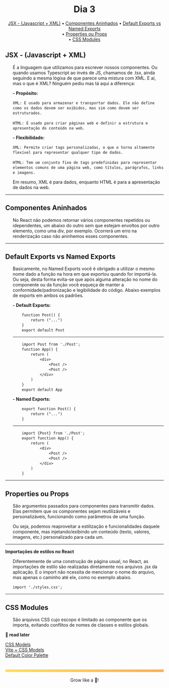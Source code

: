 <div align="center">
    <h1>Dia 3</h1>
</div>

<p align="center">
  <a href="#jsx---javascript--xml">JSX - (Javascript + XML)</a> •
  <a href="#componentes-aninhados">Componentes Aninhados</a> •
  <a href="#default-exports-vs-named-exports">Default Exports vs Named Exports</a><br> •
  <a href="#properties-ou-props">Properties ou Props</a><br> •
  <a href="#css-modules">CSS Modules</a><br>
</p>

## JSX - (Javascript + XML)
<ul>É a linguagem que utilizamos para escrever nossos componentes. Ou quando usamos Typescript ao invés de JS, chamamos de .tsx, ainda seguindo a mesma lógixa de que parece uma mistura com XML. E aí, mas o que é XML? Ninguém pediu mas tá aqui a diferença:</ul>
<ul><b>- Propósito:</b>
        
    XML: É usado para armazenar e transportar dados. Ele não define como os dados devem ser exibidos, mas sim como devem ser estruturados.

    HTML: É usado para criar páginas web e definir a estrutura e apresentação do conteúdo na web.
</ul>

<ul><b>- Flexibilidade:</b>

    XML: Permite criar tags personalizadas, o que o torna altamente flexível para representar qualquer tipo de dados.
    
    HTML: Tem um conjunto fixo de tags predefinidas para representar elementos comuns de uma página web, como títulos, parágrafos, links e imagens.
</ul>
<ul>Em resumo, XML é para dados, enquanto HTML é para a apresentação de dados na web.</ul>
    
---

## Componentes Aninhados
<ul>No React não podemos retornar vários componentes repetidos ou idependentes, um abaixo do outro sem que estejam envoltos por outro elemento, como uma div, por exemplo. Ocorrerá um erro na renderização caso não aninhemos esses componentes.</ul>

---

## Default Exports vs Named Exports
<ul>Basicamente, no Named Exports você é obrigado a utilizar o mesmo nome dado a função na hora em que exportou quando for importá-la. Ou seja, desta forma evita-se que após alguma alteração no nome do componente ou da função você esqueça de manter a conformidade/padronização e legibilidade do código. Abaixo exemplos de exports em ambos os padrões.</ul>
<ul><b>- Default Exports:</b>
    
        function Post() {
            return ("...")
        }
        export default Post
 ---   
        import Post from './Post';
        function App() {
            return (
                <div>
                    <Post />
                    <Post />
                </div>
            )
        }
        export default App
   
</ul>

<ul><b>- Named Exports:</b>
    
        export function Post() {
            return ("...")
        }
 ---   
        import {Post} from './Post';
        export function App() {
            return (
                <div>
                    <Post />
                    <Post />
                </div>
            )
        }
</ul>

---

## Properties ou Props
<ul>São argumentos passados para componentes para transmitir dados. Elas permitem que os componentes sejam reutilizáveis e personalizáveis, funcionando como parâmetros de uma função.</ul>
<ul>Ou seja, podemos reaproveitar a estilização e funcionalidades daquele componente, mas injetando/exibindo um conteúdo (texto, valores, imagens, etc.) personalizado para cada um.</ul>

---

<b>Importações de estilos no React</b>
<ul>Diferentemente de uma construção de página usual, no React, as importações de estilo são realizadas diretamente nos arquivos .jsx da aplicação. E o import não ncessita de mencionar o nome do arquivo, mas apenas o caminho até ele, como no exemplo abaixo.

    import './styles.css';
</ul>

---

## CSS Modules
<ul>São arquivos CSS cujo escopo é limitado ao componente que os importa, evitando conflitos de nomes de classes e estilos globais.</ul>

<b>👀 read later </b><br>

[CSS Models](https://github.com/css-modules/css-modules) <br>
[Vite + CSS Models](https://vitejs.dev/guide/features#css-modules) <br>
[Default Color Palette](https://tailwindcss.com/docs/customizing-colors#default-color-palette) <br>

<br>
<img src="./../.github/assets/gradient-bar.svg" width="100%" height="8px"/>
<p align="center">Grow like a 🌳!</p>
